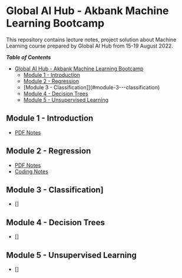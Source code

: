 # Global AI Hub - Akbank Machine Learning Bootcamp

This repository contains lecture notes, project solution about Machine Learning course prepared by Global AI Hub from 15-19 August 2022.

***Table of Contents***

- [Global AI Hub - Akbank Machine Learning Bootcamp](#global-ai-hub---akbank-machine-learning-bootcamp)
  - [Module 1 - Introduction](#module-1---introduction)
  - [Module 2 - Regression](#module-2---regression)
  - [Module 3 - Classification]](#module-3---classification)
  - [Module 4 - Decision Trees](#module-4---decision-trees)
  - [Module 5 - Unsupervised Learning](#module-5---unsupervised-learning)

## Module 1 - Introduction

- [PDF Notes](Module%201/makine_ogrenimi_1.pdf)

## Module 2 - Regression

- [PDF Notes](Module%202/makine_ogrenimi_2.pdf)
- [Coding Notes](Module%202/makine_ogrenmesine_giris_2_notebook.pdf)

## Module 3 - Classification]

- []

## Module 4 - Decision Trees

- []

## Module 5 - Unsupervised Learning

- []
